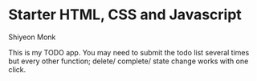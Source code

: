 # Starter HTML, CSS and Javascript

Shiyeon Monk

This is my TODO app. You may need to submit the todo list several times but every other function; delete/ complete/ state change works with one click.
